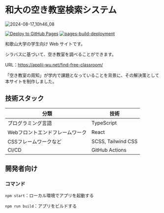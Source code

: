 # 和大の空き教室検索システム

![2024-08-17_10h46_08](https://github.com/user-attachments/assets/313685e7-f995-4807-986d-b38167817c7e)

[![Deploy to GitHub Pages](https://github.com/AppLii/find-free-classroom/actions/workflows/build-deploy.yml/badge.svg?branch=release)](https://github.com/AppLii/find-free-classroom/actions/workflows/build-deploy.yml)
[![pages-build-deployment](https://github.com/AppLii/find-free-classroom/actions/workflows/pages/pages-build-deployment/badge.svg)](https://github.com/AppLii/find-free-classroom/actions/workflows/pages/pages-build-deployment)

和歌山大学の学生向け Web サイトです。

シラバスに基づいて、空き教室を調べることができます。

URL：<https://applii-wu.net/find-free-classroom/>

「空き教室の周知」が学内で課題となっていることを背景に、その解決策として本サイトを制作しました。

## 技術スタック

|分類|技術|
|---|---|
| プログラミング言語 | TypeScript |
| Webフロントエンドフレームワーク | React |
| CSSフレームワークなど | SCSS, Tailwind CSS |
| CI/CD | GitHub Actions |

## 開発者向け

### コマンド

`npm start`：ローカル環境でアプリを起動する

`npm run build`：アプリをビルドする
